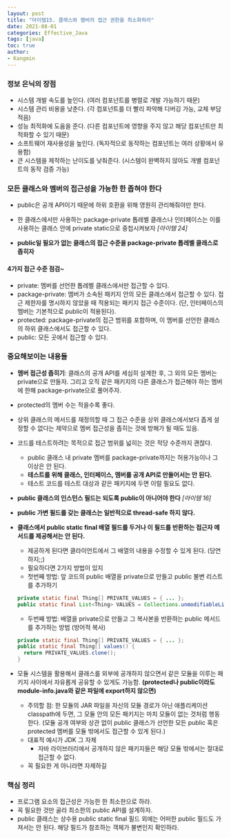 ```yaml
---
layout: post
title: "아이템15. 클래스와 멤버의 접근 권한을 최소화하라"
date: 2021-08-01
categories: Effective_Java
tags: [java]
toc: true
author:
- Kangmin
---
```



### 정보 은닉의 장점

- 시스템 개발 속도를 높인다. (여러 컴포넌트를 병렬로 개발 가능하기 때문)
- 시스템 관리 비용을 낮춘다. (각 컴포넌트를 더 빨리 파악해 디버깅 가능, 교체 부담 적음)
- 성능 최적화에 도움을 준다. (다른 컴포넌트에 영향을 주지 않고 해당 컴포넌트만 최적화할 수 있기 때문)
- 소프트웨어 재사용성을 높인다. (독자적으로 동작하는 컴포넌트는 여러 상황에서 유용함)
- 큰 시스템을 제작하는 난이도를 낮춰준다. (시스템이 완벽하지 않아도 개별 컴포넌트의 동작 검증 가능)



### 모든 클래스와 멤버의 접근성을 가능한 한 좁혀야 한다

- public은 공개 API이기 때문에 하위 호환을 위해 영원히 관리해줘야만 한다.
- 한 클래스에서만 사용하는 package-private 톱레벨 클래스나 인터페이스는 이를 사용하는 클래스 안에 private static으로 중첩시켜보자 *[아이템 24]*

- **public일 필요가 없는 클래스의 접근 수준을 package-private 톱레벨 클래스로 좁히자**



#### 4가지 접근 수준 점검~

- private: 멤버를 선언한 톱레벨 클래스에서만 접근할 수 있다.
- package-private: 멤버가 소속된 패키지 안의 모든 클래스에서 접근할 수 있다. 접근 제한자를 명시하지 않았을 때 적용되는 패키지 접근 수준이다. (단, 인터페이스의 멤버는 기본적으로 public이 적용된다).
- protected: package-private의 접근 범위를 포함하며, 이 멤버를 선언한 클래스의 하위 클래스에서도 접근할 수 있다.
- public: 모든 곳에서 접근할 수 있다.



### 중요해보이는 내용들

- **멤버 접근성 좁히기**: 클래스의 공개 API를 세심히 설계한 후, 그 외의 모든 멤버는 private으로 만들자. 그리고 오직 같은 패키지의 다른 클래스가 접근해야 하는 멤버에 한해 package-private으로 풀어주자.

- protected의 멤버 수는 적을수록 좋다.

- 상위 클래스의 메서드를 재정의할 때 그 접근 수준을 상위 클래스에서보다 좁게 설정할 수 없다는 제약으로 멤버 접근성을 좁히는 것에 방해가 될 때도 있음.

- 코드를 테스트하려는 목적으로 접근 범위를 넓히는 것은 적당 수준까지 괜찮다.

  - public 클래스 내 private 멤버를 package-private까지는 허용가능이나 그 이상은 안 된다.
  - **테스트를 위해 클래스, 인터페이스, 멤버를 공개 API로 만들어서는 안 된다.**
  - 테스트 코드를 테스트 대상과 같은 패키지에 두면 이럴 필요도 없다.

- **public 클래스의 인스턴스 필드는 되도록 public이 아니어야 한다** *[아이템 16]*

- **public 가변 필드를 갖는 클래스는 일반적으로 thread-safe 하지 않다.**

- **클래스에서 public static final 배열 필드를 두거나 이 필드를 반환하는 접근자 메서드를 제공해서는 안 된다.**

  - 제공하게 된다면 클라이언트에서 그 배열의 내용을 수정할 수 있게 된다. (당연하지;;)
  - 필요하다면 2가지 방법이 있지
  - 첫번째 방법: 앞 코드의 public 배열을 private으로 만들고 public 불변 리스트를 추가하기

  ```java
  private static final Thing[] PRIVATE_VALUES = { ... };
  public static final List<Thing> VALUES = Collections.unmodifiableList(Arrays.asList(PRIVATE_VALUES));
  ```

  - 두번째 방법: 배열을 private으로 만들고 그 복사본을 반환하는 public 메서드를 추가하는 방법 (방어적 복사)

  ```java
  private static final Thing[] PRIVATE_VALUES = { ... };
  public static final Thing[] values() {
    return PRIVATE_VALUES.clone();
  }
  ```

- 모듈 시스템을 활용해서 클래스를 외부에 공개하지 않으면서 같은 모듈을 이루는 패키지 사이에서 자유롭게 공유할 수 있게도 가능함. **(protected나 public이라도 module-info.java와 같은 파일에 export하지 않으면)**

  - 주의할 점: 한 모듈의 JAR 파일을 자신의 모듈 경로가 아닌 애플리케이션 classpath에 두면, 그 모듈 안의 모든 패키지는 마치 모듈이 없는 것처럼 행동한다. (모듈 공개 여부와 상관 없이 public 클래스가 선언한 모든 public 혹은 protected 멤버를 모듈 밖에서도 접근할 수 있게 된다.)
  - 대표적 예시가 JDK 그 자체
    - 자바 라이브러리에서 공개하지 않은 패키지들은 해당 모듈 밖에서는 절대로 접근할 수 없다.
  - 꼭 필요한 게 아니라면 자제하길



### 핵심 정리

- 프로그램 요소의 접근성은 가능한 한 최소한으로 하라.
- 꼭 필요한 것만 골라 최소한의 public API를 설계하자.
- public 클래스는 상수용 public static final 필드 외에는 어떠한 public 필드도 가져서는 안 된다. 해당 필드가 참조하는 객체가 불변인지 확인하라.
